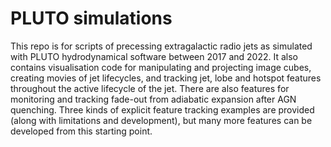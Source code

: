# PLUTO simulations

This repo is for scripts of precessing extragalactic radio jets as simulated with PLUTO hydrodynamical software between 2017 and 2022. It also contains visualisation code for manipulating and projecting image cubes, creating movies of jet lifecycles, and tracking jet, lobe and hotspot features throughout the active lifecycle of the jet. There are also features for monitoring and tracking fade-out from adiabatic expansion after AGN quenching. Three kinds of explicit feature tracking examples are provided (along with limitations and development), but many more features can be developed from this starting point.
